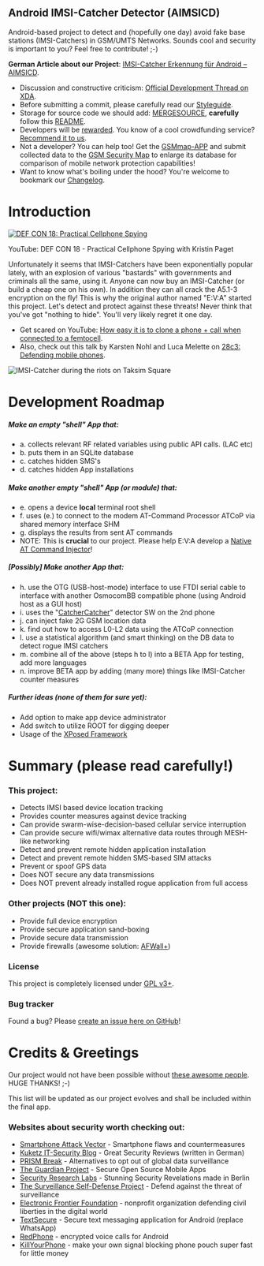## Android IMSI-Catcher Detector (AIMSICD)

Android-based project to detect and (hopefully one day) avoid fake base stations (IMSI-Catchers) in GSM/UMTS Networks. Sounds cool and security is important to you? Feel free to contribute! ;-)

**German Article about our Project**: [IMSI-Catcher Erkennung für Android – AIMSICD](http://www.kuketz-blog.de/imsi-catcher-erkennung-fuer-android-aimsicd/).

* Discussion and constructive criticism: [Official Development Thread on XDA](http://forum.xda-developers.com/showthread.php?t=1422969).
* Before submitting a commit, please carefully read our [Styleguide](https://github.com/SecUpwN/Android-IMSI-Catcher-Detector/blob/master/STYLEGUIDE.md).
* Storage for source code we should add: [MERGESOURCE](https://github.com/SecUpwN/Android-IMSI-Catcher-Detector/tree/master/MERGESOURCE), **carefully** follow this [README](https://github.com/SecUpwN/Android-IMSI-Catcher-Detector/blob/master/MERGESOURCE/SOURCES_README).
* Developers will be [rewarded](http://forum.xda-developers.com/showthread.php?p=46957078). You know of a cool crowdfunding service? [Recommend it to us](https://github.com/SecUpwN/Android-IMSI-Catcher-Detector/issues/1).
* Not a developer? You can help too! Get the [GSMmap-APP](https://opensource.srlabs.de/projects/mobile-network-assessment-tools/wiki/GSMmap-apk) and submit collected data to the [GSM Security Map](https://www.gsmmap.org/) to enlarge its database for comparison of mobile network protection capabilities!
* Want to know what's boiling under the hood? You're welcome to bookmark our [Changelog](https://github.com/SecUpwN/Android-IMSI-Catcher-Detector/blob/master/CHANGELOG.md).

# Introduction

[![DEF CON 18: Practical Cellphone Spying](http://img.youtube.com/vi/fQSu9cBaojc/0.jpg)](https://www.youtube.com/watch?v=fQSu9cBaojc)

YouTube: DEF CON 18 - Practical Cellphone Spying with Kristin Paget

Unfortunately it seems that IMSI-Catchers have been exponentially popular lately, with an explosion of various "bastards" with governments and criminals all the same, using it. Anyone can now buy an IMSI-Catcher (or build a cheap one on his own). In addition they can all crack the A5.1-3 encryption on the fly! This is why the original author named "E:V:A" started this project. Let's detect and protect against these threats! Never think that you've got "nothing to hide". You'll very likely regret it one day.

* Get scared on YouTube: [How easy it is to clone a phone + call when connected to a femtocell](http://www.youtube.com/watch?v=Ydo19YOzpzU).
* Also, check out this talk by Karsten Nohl and Luca Melette on [28c3: Defending mobile phones](http://youtu.be/YWdHSJsEOck).

![IMSI-Catcher during the riots on Taksim Square](http://i43.tinypic.com/2i9i0kk.jpg)

# Development Roadmap

##### Make an empty "shell" App that:

* a. collects relevant RF related variables using public API calls. (LAC etc)
* b. puts them in an SQLite database
* c. catches hidden SMS's
* d. catches hidden App installations

##### Make another empty "shell" App (or module) that:

* e. opens a device **local** terminal root shell
* f. uses (e.) to connect to the modem AT-Command Processor ATCoP via shared memory interface SHM
* g. displays the results from sent AT commands
* NOTE: This is **crucial** to our project. Please help E:V:A develop a [Native AT Command Injector](http://forum.xda-developers.com/showthread.php?t=1708598)!

##### [Possibly] Make another App that:

* h. use the OTG (USB-host-mode) interface to use FTDI serial cable to interface with another OsmocomBB compatible phone (using Android host as a GUI host)
* i. uses the "[CatcherCatcher](https://opensource.srlabs.de/projects/mobile-network-assessment-tools/wiki/CatcherCatcher)" detector SW on the 2nd phone
* j. can inject fake 2G GSM location data
* k. find out how to access L0-L2 data using the ATCoP connection
* l. use a statistical algorithm (and smart thinking) on the DB data to detect rogue IMSI catchers
* m. combine all of the above (steps h to l) into a BETA App for testing, add more languages
* n. improve BETA app by adding (many more) things like IMSI-Catcher counter measures

##### Further ideas (none of them for sure yet):

* Add option to make app device administrator
* Add switch to utilize ROOT for digging deeper
* Usage of the [XPosed Framework](http://forum.xda-developers.com/showthread.php?t=1574401)

# Summary (please read carefully!)

### This project: 

* Detects IMSI based device location tracking
* Provides counter measures against device tracking
* Can provide swarm-wise-decision-based cellular service interruption
* Can provide secure wifi/wimax alternative data routes through MESH-like networking
* Detect and prevent remote hidden application installation
* Detect and prevent remote hidden SMS-based SIM attacks
* Prevent or spoof GPS data
* Does NOT secure any data transmissions
* Does NOT prevent already installed rogue application from full access

### Other projects (NOT this one):

* Provide full device encryption
* Provide secure application sand-boxing
* Provide secure data transmission
* Provide firewalls (awesome solution: [AFWall+](https://github.com/ukanth/afwall))

### License

This project is completely licensed under [GPL v3+](https://github.com/SecUpwN/Android-IMSI-Catcher-Detector/blob/master/LICENSE).

### Bug tracker

Found a bug? Please [create an issue here on GitHub](https://github.com/SecUpwN/Android-IMSI-Catcher-Detector/issues/new)!

# Credits & Greetings

Our project would not have been possible without [these awesome people](https://github.com/SecUpwN/Android-IMSI-Catcher-Detector/blob/master/CREDITS). HUGE THANKS! ;-)

This list will be updated as our project evolves and shall be included within the final app.

### Websites about security worth checking out:

* [Smartphone Attack Vector](http://smartphone-attack-vector.de/) - Smartphone flaws and countermeasures
* [Kuketz IT-Security Blog](http://www.kuketz-blog.de/) - Great Security Reviews (written in German)
* [PRISM Break](https://prism-break.org/) - Alternatives to opt out of global data surveillance
* [The Guardian Project](https://guardianproject.info/) - Secure Open Source Mobile Apps
* [Security Research Labs](https://srlabs.de/) - Stunning Security Revelations made in Berlin
* [The Surveillance Self-Defense Project](https://ssd.eff.org/) - Defend against the threat of surveillance
* [Electronic Frontier Foundation](https://www.eff.org/) - nonprofit organization defending civil liberties in the digital world
* [TextSecure](https://github.com/WhisperSystems/TextSecure) - Secure text messaging application for Android (replace WhatsApp)
* [RedPhone](https://github.com/WhisperSystems/RedPhone) - encrypted voice calls for Android
* [KillYourPhone](http://killyourphone.com) - make your own signal blocking phone pouch super fast for little money
